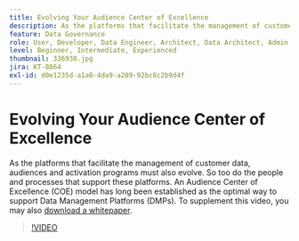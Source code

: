 ```yaml
---
title: Evolving Your Audience Center of Excellence
description: As the platforms that facilitate the management of customer data, audiences and activation programs must also evolve. So too do the people and processes that support these platforms. An Audience Center of Excellence (COE) model has long been established as the optimal way to support Data Management Platforms (DMPs).
feature: Data Governance
role: User, Developer, Data Engineer, Architect, Data Architect, Admin, Leader
level: Beginner, Intermediate, Experienced
thumbnail: 336938.jpg
jira: KT-8864
exl-id: d0e1235d-a1a0-4da9-a209-92bc8c2b9d4f
---
```

# Evolving Your Audience Center of Excellence

As the platforms that facilitate the management of customer data, audiences and activation programs must also evolve. So too do the people and processes that support these platforms. An Audience Center of Excellence (COE) model has long been established as the optimal way to support Data Management Platforms (DMPs). To supplement this video, you may also [download a whitepaper](assets/whitepaper-evolving-the-audience-center-of-excellence.pdf).

>[!VIDEO](https://video.tv.adobe.com/v/336938/?learn=on)

